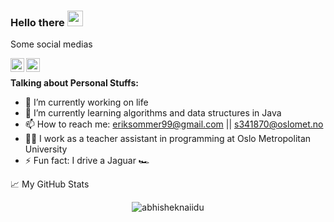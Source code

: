 ### Hello there <img src="https://media.giphy.com/media/hvRJCLFzcasrR4ia7z/giphy.gif" width="25px">

Some social medias

<a href="https://www.instagram.com/erik_sommer/">
  <img align="left" alt="Erik Sommer´s Instagram" width="22px" src="https://cdn.jsdelivr.net/npm/simple-icons@v3/icons/instagram.svg" />
</a>

<a href="https://www.linkedin.com/in/erik-storås-sommer-24b89a1a2/">
  <img align="left" alt="Erik Sommer´s LinkdeIN" width="22px" src="https://cdn.jsdelivr.net/npm/simple-icons@v3/icons/linkedin.svg" />
</a>

<br />

**Talking about Personal Stuffs:**
- 🔭 I’m currently working on life  
- 🌱 I’m currently learning algorithms and data structures in Java
- 📫 How to reach me: eriksommer99@gmail.com || s341870@oslomet.no
- 👨‍💻 I work as a teacher assistant in programming at Oslo Metropolitan University
- ⚡ Fun fact: I drive a Jaguar 🏎


<summary>📈 My GitHub Stats</summary>

<p align="center"> <img src="https://github-readme-stats.vercel.app/api?username=ErikSommer99&show_icons=true&theme=gotham" alt="abhisheknaiidu" />
